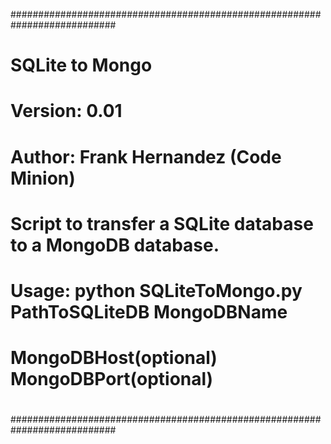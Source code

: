 ###########################################################################
# SQLite to Mongo 
# Version: 0.01
# Author: Frank Hernandez (Code Minion)
#
# Script to transfer a SQLite database to a MongoDB database. 
#
# Usage: python SQLiteToMongo.py PathToSQLiteDB MongoDBName 
#				MongoDBHost(optional) MongoDBPort(optional)
#
###########################################################################